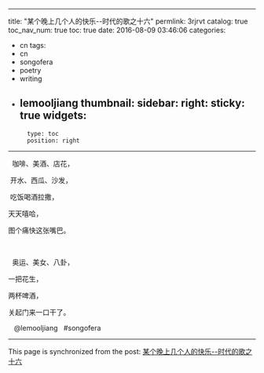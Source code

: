 
---
title: "某个晚上几个人的快乐--时代的歌之十六"
permlink: 3rjrvt
catalog: true
toc_nav_num: true
toc: true
date: 2016-08-09 03:46:06
categories:
- cn
tags:
- cn
- songofera
- poetry
- writing
- lemooljiang
thumbnail: 
sidebar:
    right:
        sticky: true
widgets:
    -
        type: toc
        position: right
---


<p>  咖啡、美酒、店花，</p>
<p> 开水、西瓜、沙发，</p>
<p> 吃饭喝酒拉撒， </p>
<p>天天嘻哈， </p>
<p>图个痛快这张嘴巴。 </p>
<p><br /></p>
<p>  奥运、美女、八卦， </p>
<p>一把花生， </p>
<p>两杯啤酒， </p>
<p>关起门来一口干了。 </p>
<p>   @lemooljiang   #songofera   </p>

- - -

This page is synchronized from the post: [某个晚上几个人的快乐--时代的歌之十六](https://steemit.com/@lemooljiang/3rjrvt)
